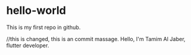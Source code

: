 # hello-world
This is my first repo in github.

//this is changed, this is an commit massage.
Hello, I'm Tamim Al Jaber, flutter developer.


